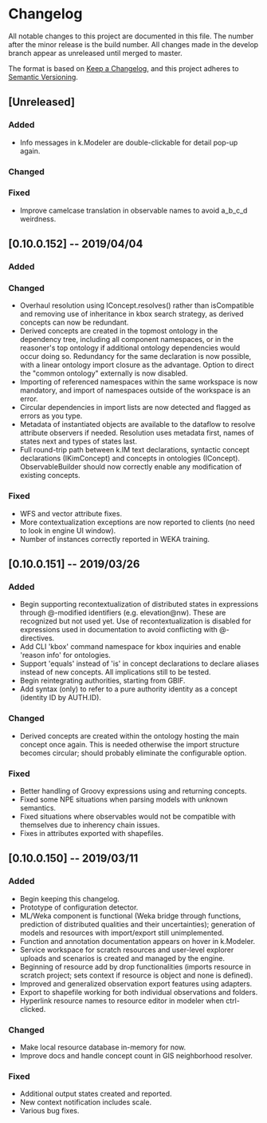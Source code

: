 # Changelog

All notable changes to this project are documented in this file. The number after 
the minor release is the build number. All changes made in the develop branch appear 
as unreleased until merged to master.

The format is based on [Keep a Changelog](https://keepachangelog.com/en/1.0.0/),
and this project adheres to [Semantic Versioning](https://semver.org/spec/v2.0.0.html).

[comment]: <>   (Guiding Principles:)
[comment]: <>   (  Changelogs are for humans, not machines.)
[comment]: <>   (  There should be an entry for every single version.)
[comment]: <>   (  The same types of changes should be grouped.)
[comment]: <>   (  Versions and sections should be linkable.)
[comment]: <>   (  The latest version comes first.)
[comment]: <>   (  The release date of each version is displayed.)
[comment]: <>   (  Mention whether you follow Semantic Versioning.)
[comment]: <>   (Types of changes: )
[comment]: <>   (  Added for new features.)
[comment]: <>   (  Changed for changes in existing functionality.)
[comment]: <>   (  Deprecated for soon-to-be removed features.)
[comment]: <>   (  Removed for now removed features.)
[comment]: <>   (  Fixed for any bug fixes.)
[comment]: <>   (  Security in case of vulnerabilities.)
[comment]: <>   ()
[comment]: <>   (Next build: [0.10.0.151] -- ISO Date)

## [Unreleased]
### Added
- Info messages in k.Modeler are double-clickable for detail pop-up again.
### Changed
### Fixed
- Improve camelcase translation in observable names to avoid a_b_c_d weirdness.
  
## [0.10.0.152] -- 2019/04/04
### Added
### Changed
- Overhaul resolution using IConcept.resolves() rather than isCompatible and removing 
  use of inheritance in kbox search strategy, as derived concepts can now be redundant.
- Derived concepts are created in the topmost ontology in the dependency tree, including all 
  component namespaces, or in the reasoner's top ontology if additional ontology dependencies 
  would occur doing so. Redundancy for the same declaration is now possible, with a 
  linear ontology import closure as the advantage. Option to direct the "common ontology" 
  externally is now disabled.
- Importing of referenced namespaces within the same workspace is now mandatory, and import of 
  namespaces outside of the workspace is an error.
- Circular dependencies in import lists are now detected and flagged as errors as you 
  type.
- Metadata of instantiated objects are available to the dataflow to resolve attribute 
  observers if needed. Resolution uses metadata first, names of states next and types
  of states last.
- Full round-trip path between k.IM text declarations, syntactic concept declarations 
  (IKimConcept) and concepts in ontologies (IConcept). ObservableBuilder should now
  correctly enable any modification of existing concepts.
### Fixed
- WFS and vector attribute fixes.
- More contextualization exceptions are now reported to clients (no need to look in 
  engine UI window).
- Number of instances correctly reported in WEKA training.

## [0.10.0.151] -- 2019/03/26
### Added
- Begin supporting recontextualization of distributed states in expressions through @-modified identifiers 
  (e.g. elevation@nw). These are recognized but not used yet. Use of recontextualization 
  is disabled for expressions used in documentation to avoid conflicting with @-directives.
- Add CLI 'kbox' command namespace for kbox inquiries and enable 'reason info' for ontologies.
- Support 'equals' instead of 'is' in concept declarations to declare aliases instead
  of new concepts. All implications still to be tested.
- Begin reintegrating authorities, starting from GBIF.
- Add syntax (only) to refer to a pure authority identity as a concept (identity ID by AUTH.ID).
### Changed
- Derived concepts are created within the ontology hosting the main concept once again. 
  This is needed otherwise the import structure becomes circular; should probably eliminate 
  the configurable option.
### Fixed
- Better handling of Groovy expressions using and returning concepts.
- Fixed some NPE situations when parsing models with unknown semantics.
- Fixed situations where observables would not be compatible with themselves due to 
  inherency chain issues.
- Fixes in attributes exported with shapefiles.

## [0.10.0.150] -- 2019/03/11
### Added
- Begin keeping this changelog.
- Prototype of configuration detector.
- ML/Weka component is functional (Weka bridge through functions, prediction of distributed qualities and their uncertainties); 
  generation of models and resources with import/export still unimplemented.
- Function and annotation documentation appears on hover in k.Modeler.
- Service workspace for scratch resources and user-level explorer uploads and scenarios is 
  created and managed by the engine.
- Beginning of resource add by drop functionalities (imports resource in scratch project; 
  sets context if resource is object and none is defined).
- Improved and generalized observation export features using adapters.
- Export to shapefile working for both individual observations and folders.
- Hyperlink resource names to resource editor in modeler when ctrl-clicked.
### Changed
- Make local resource database in-memory for now.
- Improve docs and handle concept count in GIS neighborhood resolver.
### Fixed
- Additional output states created and reported.
- New context notification includes scale.
- Various bug fixes.

